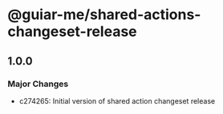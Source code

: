 # @guiar-me/shared-actions-changeset-release

## 1.0.0

### Major Changes

- c274265: Initial version of shared action changeset release

